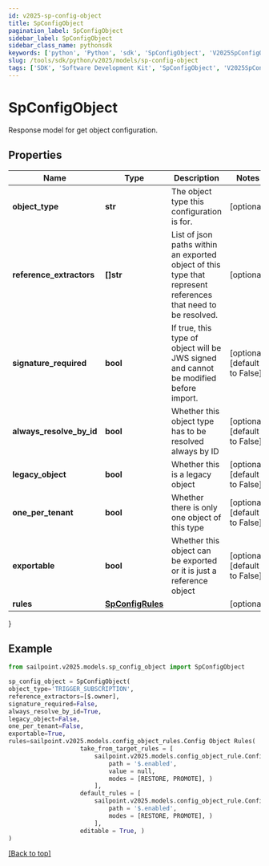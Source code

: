 ```yaml
---
id: v2025-sp-config-object
title: SpConfigObject
pagination_label: SpConfigObject
sidebar_label: SpConfigObject
sidebar_class_name: pythonsdk
keywords: ['python', 'Python', 'sdk', 'SpConfigObject', 'V2025SpConfigObject'] 
slug: /tools/sdk/python/v2025/models/sp-config-object
tags: ['SDK', 'Software Development Kit', 'SpConfigObject', 'V2025SpConfigObject']
---
```


# SpConfigObject

Response model for get object configuration.

## Properties

Name | Type | Description | Notes
------------ | ------------- | ------------- | -------------
**object_type** | **str** | The object type this configuration is for. | [optional] 
**reference_extractors** | **[]str** | List of json paths within an exported object of this type that represent references that need to be resolved. | [optional] 
**signature_required** | **bool** | If true, this type of object will be JWS signed and cannot be modified before import. | [optional] [default to False]
**always_resolve_by_id** | **bool** | Whether this object type has to be resolved always by ID | [optional] [default to False]
**legacy_object** | **bool** | Whether this is a legacy object | [optional] [default to False]
**one_per_tenant** | **bool** | Whether there is only one object of this type | [optional] [default to False]
**exportable** | **bool** | Whether this object can be exported or it is just a reference object | [optional] [default to False]
**rules** | [**SpConfigRules**](sp-config-rules) |  | [optional] 
}

## Example

```python
from sailpoint.v2025.models.sp_config_object import SpConfigObject

sp_config_object = SpConfigObject(
object_type='TRIGGER_SUBSCRIPTION',
reference_extractors=[$.owner],
signature_required=False,
always_resolve_by_id=True,
legacy_object=False,
one_per_tenant=False,
exportable=True,
rules=sailpoint.v2025.models.config_object_rules.Config Object Rules(
                    take_from_target_rules = [
                        sailpoint.v2025.models.config_object_rule.Config Object Rule(
                            path = '$.enabled', 
                            value = null, 
                            modes = [RESTORE, PROMOTE], )
                        ], 
                    default_rules = [
                        sailpoint.v2025.models.config_object_rule.Config Object Rule(
                            path = '$.enabled', 
                            modes = [RESTORE, PROMOTE], )
                        ], 
                    editable = True, )
)

```
[[Back to top]](#) 

